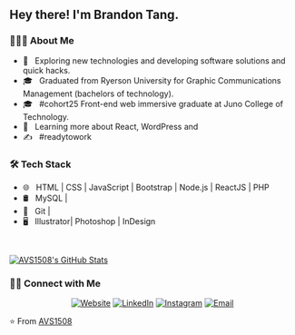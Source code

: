 <h2> Hey there! I'm Brandon Tang.</h2>

<h3> 👨🏻‍💻 About Me </h3>

- 🤔 &nbsp; Exploring new technologies and developing software solutions and quick hacks.
- 🎓 &nbsp; Graduated from Ryerson University for Graphic Communications Management (bachelors of technology).
- 🎓 &nbsp; #cohort25 Front-end web immersive graduate at Juno College of Technology.
- 🌱 &nbsp; Learning more about React, WordPress and  
- ✍️ &nbsp; #readytowork

<h3>🛠 Tech Stack</h3>

- 🌐 &nbsp; HTML | CSS | JavaScript | Bootstrap | Node.js | ReactJS | PHP
- 🛢 &nbsp; MySQL |
- 🔧 &nbsp; Git |
- 🖥 &nbsp; Illustrator| Photoshop | InDesign

<br/>

[![AVS1508's GitHub Stats](https://github-readme-stats.vercel.app/api?username=btangsup&show_icons=true)](https://github.com/AVS1508)

<h3> 🤝🏻 Connect with Me </h3>

<p align="center">
<a href="https://www.btang.ca/"><img alt="Website" src="https://img.shields.io/badge/Website-www.adityavsingh.com-blue?style=flat-square&logo=google-chrome"></a>
<a href="https://www.linkedin.com/in/brandonerictang/"><img alt="LinkedIn" src="https://img.shields.io/badge/LinkedIn-BTang%20Vikram%20Singh-blue?style=flat-square&logo=linkedin"></a>
<a href="https://www.instagram.com/btangsup/"><img alt="Instagram" src="https://img.shields.io/badge/Instagram-adityavs__-blue?style=flat-square&logo=instagram"></a>
<a href="mailto:btangsup@gmail.com"><img alt="Email" src="https://img.shields.io/badge/Email-avsingh@umass.edu-blue?style=flat-square&logo=gmail"></a>
</p>

⭐️ From [AVS1508](https://github.com/AVS1508)
